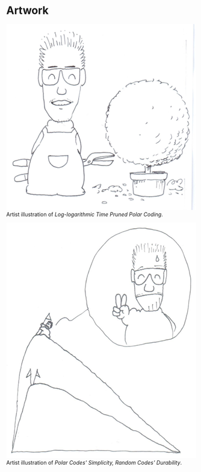 
# Artwork

![vaseman prune](vaseman/Jau-Pao%20Wang%202019-02-19.jpg)
Artist illustration of *Log-logarithmic Time Pruned Polar Coding*.

![vaseman hypotenuse](vaseman/Jau-Pao%20Wang%202020-12-03.jpg)
Artist illustration of *Polar Codes' Simplicity, Random Codes' Durability*.

